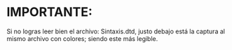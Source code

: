 # IMPORTANTE:

Si no logras leer bien el archivo: Sintaxis.dtd, justo debajo está 
la captura al mismo archivo con colores; siendo este más legible.
